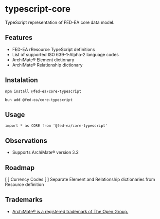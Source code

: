 # typescript-core
TypeScript representation of FED-EA core data model.

## Features
* FED-EA rResource TypeScript definitions
* List of supported ISO 639-1-Alpha-2 language codes
* ArchiMate® Element dictionary
* ArchiMate® Relationship dictionary

## Instalation

```
npm install @fed-ea/core-typescript
```

```
bun add @fed-ea/core-typescript
```
## Usage
```
import * as CORE from '@fed-ea/core-typescript'
```

## Observations
* Supports ArchiMate® version 3.2

## Roadmap
[ ] Currency Codes
[ ] Separate Element and Relationship dictionaries from Resource definition

## Trademarks
* [ArchiMate® is a registered trademark of The Open Group.](https://www.opengroup.org/archimate-forum/archimate-overview)